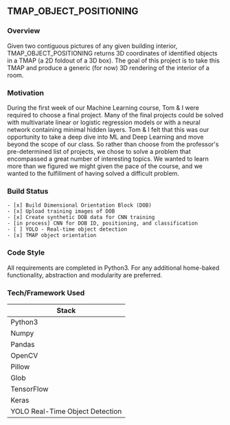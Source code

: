 ## **TMAP_OBJECT_POSITIONING**

### Overview
Given two contiguous pictures of any given building interior, TMAP_OBJECT_POSITIONING returns 3D coordinates of identified objects in a TMAP (a 2D foldout of a 3D box). The goal of this project is to take this TMAP and produce a generic (for now) 3D rendering of the interior of a room.

### Motivation

During the first week of our Machine Learning course, Tom & I were required to choose a final project. Many of the final projects could be solved with multivariate linear or logistic regression models or with a neural network containing minimal hidden layers. Tom & I felt that this was our opportunity to take a deep dive into ML and Deep Learning and move beyond the scope of our class. So rather than choose from the professor's pre-determined list of projects, we chose to solve a problem that encompassed a great number of interesting topics. We wanted to learn more than we figured we might given the pace of the course, and we wanted to the fulfillment of having solved a difficult problem. 

### Build Status
    - [x] Build Dimensional Orientation Block (DOB)
    - [x] Upload training images of DOB
    - [x] Create synthetic DOB data for CNN training
    - [in process] CNN for DOB ID, positioning, and classification
    - [ ] YOLO - Real-time object detection
    - [x] TMAP object orientation

### Code Style

All requirements are completed in Python3. For any additional home-baked functionality, abstraction and modularity are preferred.

### Tech/Framework Used

|Stack|
|---------|
|Python3|
|Numpy|
|Pandas|
|OpenCV|
|Pillow|
|Glob|
|TensorFlow|
|Keras|
|YOLO Real-Time Object Detection|


 
